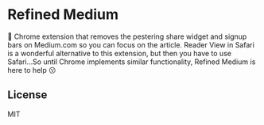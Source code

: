 # Refined Medium 

🤖 Chrome extension that removes the pestering share widget and signup bars on Medium.com so you can focus on the article. Reader View in Safari is a wonderful alternative to this extension, but then you have to use Safari...So until Chrome implements similar functionality, Refined Medium is here to help 😗

## License

MIT
